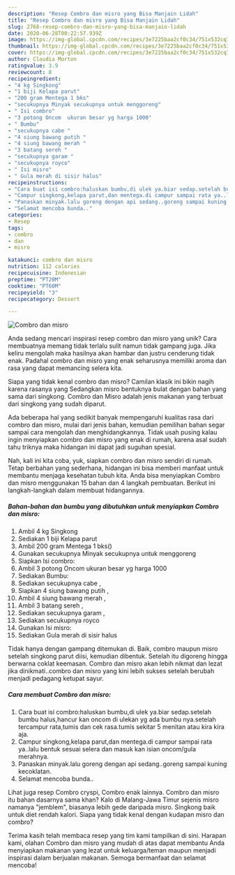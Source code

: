 ```yaml
---
description: "Resep Combro dan misro yang Bisa Manjain Lidah"
title: "Resep Combro dan misro yang Bisa Manjain Lidah"
slug: 2768-resep-combro-dan-misro-yang-bisa-manjain-lidah
date: 2020-06-28T00:22:57.939Z
image: https://img-global.cpcdn.com/recipes/3e7225baa2cf0c34/751x532cq70/combro-dan-misro-foto-resep-utama.jpg
thumbnail: https://img-global.cpcdn.com/recipes/3e7225baa2cf0c34/751x532cq70/combro-dan-misro-foto-resep-utama.jpg
cover: https://img-global.cpcdn.com/recipes/3e7225baa2cf0c34/751x532cq70/combro-dan-misro-foto-resep-utama.jpg
author: Claudia Morton
ratingvalue: 3.9
reviewcount: 8
recipeingredient:
- "4 kg Singkong"
- "1 biji Kelapa parut"
- "200 gram Mentega 1 bks"
- "secukupnya Minyak secukupnya untuk menggoreng"
- " Isi combro"
- "3 potong Oncom  ukuran besar yg harga 1000"
- " Bumbu"
- "secukupnya cabe "
- "4 siung bawang putih "
- "4 siung bawang merah "
- "3 batang sereh "
- "secukupnya garam "
- "secukupnya royco"
- " Isi misro"
- " Gula merah di sisir halus"
recipeinstructions:
- "Cara buat isi combro:haluskan bumbu,di ulek ya.biar sedap.setelah bumbu halus,hancur kan oncom di ulekan yg ada bumbu nya.setelah tercampur rata,tumis dan cek rasa.tumis sekitar 5 menitan atau kira kira aja."
- "Campur singkong,kelapa parut,dan mentega.di campur sampai rata ya..lalu bentuk sesuai selera dan masuk kan isian oncom/gula merahnya."
- "Panaskan minyak.lalu goreng dengan api sedang..goreng sampai kuning kecoklatan."
- "Selamat mencoba bunda.."
categories:
- Resep
tags:
- combro
- dan
- misro

katakunci: combro dan misro 
nutrition: 112 calories
recipecuisine: Indonesian
preptime: "PT20M"
cooktime: "PT60M"
recipeyield: "3"
recipecategory: Dessert

---
```



![Combro dan misro](https://img-global.cpcdn.com/recipes/3e7225baa2cf0c34/751x532cq70/combro-dan-misro-foto-resep-utama.jpg)

Anda sedang mencari inspirasi resep combro dan misro yang unik? Cara membuatnya memang tidak terlalu sulit namun tidak gampang juga. Jika keliru mengolah maka hasilnya akan hambar dan justru cenderung tidak enak. Padahal combro dan misro yang enak seharusnya memiliki aroma dan rasa yang dapat memancing selera kita.

Siapa yang tidak kenal combro dan misro? Camilan klasik ini bikin nagih karena rasanya yang Sedangkan misro bentuknya bulat dengan bahan yang sama dari singkong. Combro dan Misro adalah jenis makanan yang terbuat dari singkong yang sudah diparut.

Ada beberapa hal yang sedikit banyak mempengaruhi kualitas rasa dari combro dan misro, mulai dari jenis bahan, kemudian pemilihan bahan segar sampai cara mengolah dan menghidangkannya. Tidak usah pusing kalau ingin menyiapkan combro dan misro yang enak di rumah, karena asal sudah tahu triknya maka hidangan ini dapat jadi suguhan spesial.


Nah, kali ini kita coba, yuk, siapkan combro dan misro sendiri di rumah. Tetap berbahan yang sederhana, hidangan ini bisa memberi manfaat untuk membantu menjaga kesehatan tubuh kita. Anda bisa menyiapkan Combro dan misro menggunakan 15 bahan dan 4 langkah pembuatan. Berikut ini langkah-langkah dalam membuat hidangannya.

<!--inarticleads1-->

##### Bahan-bahan dan bumbu yang dibutuhkan untuk menyiapkan Combro dan misro:

1. Ambil 4 kg Singkong
1. Sediakan 1 biji Kelapa parut
1. Ambil 200 gram Mentega 1 bks()
1. Gunakan secukupnya Minyak secukupnya untuk menggoreng
1. Siapkan  Isi combro:
1. Ambil 3 potong Oncom  ukuran besar yg harga 1000
1. Sediakan  Bumbu:
1. Sediakan secukupnya cabe ,
1. Siapkan 4 siung bawang putih ,
1. Ambil 4 siung bawang merah ,
1. Ambil 3 batang sereh ,
1. Sediakan secukupnya garam ,
1. Sediakan secukupnya royco
1. Gunakan  Isi misro:
1. Sediakan  Gula merah di sisir halus


Tidak hanya dengan gampang ditemukan di. Baik, combro maupun misro setelah singkong parut diisi, kemudian dibentuk. Setelah itu digoreng hingga berwarna coklat keemasan. Combro dan misro akan lebih nikmat dan lezat jika dinikmati..combro dan misro yang kini lebih sukses setelah berubah menjadi pedagang ketupat sayur. 

<!--inarticleads2-->

##### Cara membuat Combro dan misro:

1. Cara buat isi combro:haluskan bumbu,di ulek ya.biar sedap.setelah bumbu halus,hancur kan oncom di ulekan yg ada bumbu nya.setelah tercampur rata,tumis dan cek rasa.tumis sekitar 5 menitan atau kira kira aja.
1. Campur singkong,kelapa parut,dan mentega.di campur sampai rata ya..lalu bentuk sesuai selera dan masuk kan isian oncom/gula merahnya.
1. Panaskan minyak.lalu goreng dengan api sedang..goreng sampai kuning kecoklatan.
1. Selamat mencoba bunda..


Lihat juga resep Combro cryspi, Combro enak lainnya. Combro dan misro itu bahan dasarnya sama khan? Kalo di Malang-Jawa Timur sejenis misro namanya &#34;jemblem&#34;, biasanya lebih gede daripada misro. Singkong baik untuk diet rendah kalori. Siapa yang tidak kenal dengan kudapan misro dan combro? 

Terima kasih telah membaca resep yang tim kami tampilkan di sini. Harapan kami, olahan Combro dan misro yang mudah di atas dapat membantu Anda menyiapkan makanan yang lezat untuk keluarga/teman maupun menjadi inspirasi dalam berjualan makanan. Semoga bermanfaat dan selamat mencoba!
